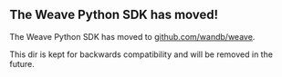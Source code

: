 ## The Weave Python SDK has moved!

The Weave Python SDK has moved to [github.com/wandb/weave](https://github.com/wandb/weave/sdks/python).

This dir is kept for backwards compatibility and will be removed in the future.

